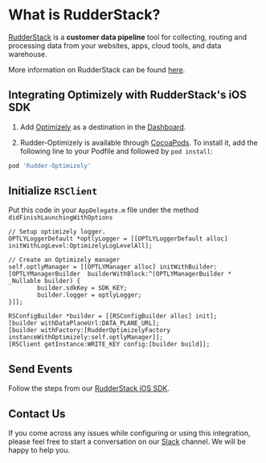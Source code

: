 # What is RudderStack?

[RudderStack](https://rudderstack.com/) is a **customer data pipeline** tool for collecting, routing and processing data from your websites, apps, cloud tools, and data warehouse.

More information on RudderStack can be found [here](https://github.com/rudderlabs/rudder-server).

## Integrating Optimizely with RudderStack's iOS SDK

1. Add [Optimizely](https://optimizely.com) as a destination in the [Dashboard](https://app.rudderstack.com/).

2. Rudder-Optimizely is available through [CocoaPods](https://cocoapods.org). To install it, add the following line to your Podfile and followed by `pod install`:

```ruby
pod 'Rudder-Optimizely'
```

## Initialize `RSClient`

Put this code in your `AppDelegate.m` file under the method `didFinishLaunchingWithOptions`
```
// Setup optimizely logger.
OPTLYLoggerDefault *optlyLogger = [[OPTLYLoggerDefault alloc] initWithLogLevel:OptimizelyLogLevelAll];

// Create an Optimizely manager
self.optlyManager = [[OPTLYManager alloc] initWithBuilder:[OPTLYManagerBuilder  builderWithBlock:^(OPTLYManagerBuilder * _Nullable builder) {
        builder.sdkKey = SDK_KEY;
        builder.logger = optlyLogger;
}]];

RSConfigBuilder *builder = [[RSConfigBuilder alloc] init];
[builder withDataPlaneUrl:DATA_PLANE_URL];
[builder withFactory:[RudderOptimizelyFactory instanceWithOptimizely:self.optlyManager]];
[RSClient getInstance:WRITE_KEY config:[builder build]];
```

## Send Events

Follow the steps from our [RudderStack iOS SDK](https://github.com/rudderlabs/rudder-sdk-ios).

## Contact Us

If you come across any issues while configuring or using this integration, please feel free to start a conversation on our [Slack](https://resources.rudderstack.com/join-rudderstack-slack) channel. We will be happy to help you.
